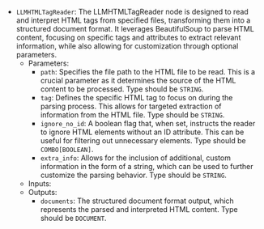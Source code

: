 - `LLMHTMLTagReader`: The LLMHTMLTagReader node is designed to read and interpret HTML tags from specified files, transforming them into a structured document format. It leverages BeautifulSoup to parse HTML content, focusing on specific tags and attributes to extract relevant information, while also allowing for customization through optional parameters.
    - Parameters:
        - `path`: Specifies the file path to the HTML file to be read. This is a crucial parameter as it determines the source of the HTML content to be processed. Type should be `STRING`.
        - `tag`: Defines the specific HTML tag to focus on during the parsing process. This allows for targeted extraction of information from the HTML file. Type should be `STRING`.
        - `ignore_no_id`: A boolean flag that, when set, instructs the reader to ignore HTML elements without an ID attribute. This can be useful for filtering out unnecessary elements. Type should be `COMBO[BOOLEAN]`.
        - `extra_info`: Allows for the inclusion of additional, custom information in the form of a string, which can be used to further customize the parsing behavior. Type should be `STRING`.
    - Inputs:
    - Outputs:
        - `documents`: The structured document format output, which represents the parsed and interpreted HTML content. Type should be `DOCUMENT`.
